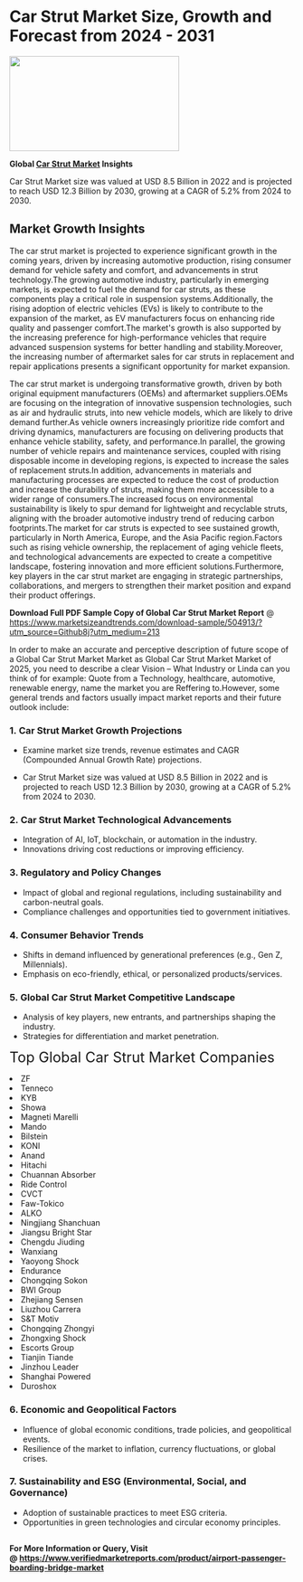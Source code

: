 <H1>Car Strut Market Size, Growth and Forecast from 2024 - 2031</H1><img class="aligncenter size-medium wp-image-584254" src="https://thirdeyenews.in/wp-content/uploads/2024/09/Global-Market-Research-300x168.jpeg" alt="" width="300" height="168" /><p><strong>Global&nbsp;<a href="https://www.marketsizeandtrends.com/download-sample/504913/?utm_source=Github8j?utm_medium=213">Car Strut Market</a> Insights</strong></p><p>Car Strut Market size was valued at USD 8.5 Billion in 2022 and is projected to reach USD 12.3 Billion by 2030, growing at a CAGR of 5.2% from 2024 to 2030.</p><p><h2>Market Growth Insights</h2> <p>The car strut market is projected to experience significant growth in the coming years, driven by increasing automotive production, rising consumer demand for vehicle safety and comfort, and advancements in strut technology.The growing automotive industry, particularly in emerging markets, is expected to fuel the demand for car struts, as these components play a critical role in suspension systems.Additionally, the rising adoption of electric vehicles (EVs) is likely to contribute to the expansion of the market, as EV manufacturers focus on enhancing ride quality and passenger comfort.The market's growth is also supported by the increasing preference for high-performance vehicles that require advanced suspension systems for better handling and stability.Moreover, the increasing number of aftermarket sales for car struts in replacement and repair applications presents a significant opportunity for market expansion.</p> <p>The car strut market is undergoing transformative growth, driven by both original equipment manufacturers (OEMs) and aftermarket suppliers.OEMs are focusing on the integration of innovative suspension technologies, such as air and hydraulic struts, into new vehicle models, which are likely to drive demand further.As vehicle owners increasingly prioritize ride comfort and driving dynamics, manufacturers are focusing on delivering products that enhance vehicle stability, safety, and performance.In parallel, the growing number of vehicle repairs and maintenance services, coupled with rising disposable income in developing regions, is expected to increase the sales of replacement struts.In addition, advancements in materials and manufacturing processes are expected to reduce the cost of production and increase the durability of struts, making them more accessible to a wider range of consumers.The increased focus on environmental sustainability is likely to spur demand for lightweight and recyclable struts, aligning with the broader automotive industry trend of reducing carbon footprints.The market for car struts is expected to see sustained growth, particularly in North America, Europe, and the Asia Pacific region.Factors such as rising vehicle ownership, the replacement of aging vehicle fleets, and technological advancements are expected to create a competitive landscape, fostering innovation and more efficient solutions.Furthermore, key players in the car strut market are engaging in strategic partnerships, collaborations, and mergers to strengthen their market position and expand their product offerings.</p> <p><span class=""><strong>Download Full PDF Sample Copy of Global Car Strut Market Report</strong> @ <a href="https://www.marketsizeandtrends.com/download-sample/504913/?utm_source=Github8j?utm_medium=213" target="_blank">https://www.marketsizeandtrends.com/download-sample/504913/?utm_source=Github8j?utm_medium=213</a></span></p><p>In order to make an accurate and perceptive description of future scope of a Global&nbsp;Car Strut Market Market as Global&nbsp;Car Strut Market Market of 2025, you need to describe a clear Vision &ndash; What Industry or Linda can you think of for example: Quote from a Technology, healthcare, automotive, renewable energy, name the market you are Reffering to.However, some general trends and factors usually impact market reports and their future outlook include:</p><h3>1.&nbsp;<strong>Car Strut Market Growth Projections</strong></h3><ul><li>Examine market size trends, revenue estimates and CAGR (Compounded Annual Growth Rate) projections.</li><li><p>Car Strut Market size was valued at USD 8.5 Billion in 2022 and is projected to reach USD 12.3 Billion by 2030, growing at a CAGR of 5.2% from 2024 to 2030.</p></li></ul><h3>2.&nbsp;<strong>Car Strut Market Technological Advancements</strong></h3><ul><li>Integration of AI, IoT, blockchain, or automation in the industry.</li><li>Innovations driving cost reductions or improving efficiency.</li></ul><h3>3.&nbsp;<strong>Regulatory and Policy Changes</strong></h3><ul><li>Impact of global and regional regulations, including sustainability and carbon-neutral goals.</li><li>Compliance challenges and opportunities tied to government initiatives.</li></ul><h3>4.&nbsp;<strong>Consumer Behavior Trends</strong></h3><ul><li>Shifts in demand influenced by generational preferences (e.g., Gen Z, Millennials).</li><li>Emphasis on eco-friendly, ethical, or personalized products/services.</li></ul><h3>5.&nbsp;<strong>Global Car Strut Market Competitive Landscape</strong></h3><ul><li>Analysis of key players, new entrants, and partnerships shaping the industry.</li><li>Strategies for differentiation and market penetration.</li></ul><p data-pm-slice="1 1 []"><span style="color: inherit; font-family: inherit; font-size: 25px;">Top Global Car Strut Market Companies</span></p><div class="" data-test-id=""><p><li>ZF</li><li> Tenneco</li><li> KYB</li><li> Showa</li><li> Magneti Marelli</li><li> Mando</li><li> Bilstein</li><li> KONI</li><li> Anand</li><li> Hitachi</li><li> Chuannan Absorber</li><li> Ride Control</li><li> CVCT</li><li> Faw-Tokico</li><li> ALKO</li><li> Ningjiang Shanchuan</li><li> Jiangsu Bright Star</li><li> Chengdu Jiuding</li><li> Wanxiang</li><li> Yaoyong Shock</li><li> Endurance</li><li> Chongqing Sokon</li><li> BWI Group</li><li> Zhejiang Sensen</li><li> Liuzhou Carrera</li><li> S&T Motiv</li><li> Chongqing Zhongyi</li><li> Zhongxing Shock</li><li> Escorts Group</li><li> Tianjin Tiande</li><li> Jinzhou Leader</li><li> Shanghai Powered</li><li> Duroshox</li></p></div><h3>6.&nbsp;<strong>Economic and Geopolitical Factors</strong></h3><ul><li>Influence of global economic conditions, trade policies, and geopolitical events.</li><li>Resilience of the market to inflation, currency fluctuations, or global crises.</li></ul><h3>7.&nbsp;<strong>Sustainability and ESG (Environmental, Social, and Governance)</strong></h3><ul><li>Adoption of sustainable practices to meet ESG criteria.</li><li>Opportunities in green technologies and circular economy principles.</li></ul><h2><strong style="font-size: 14px;">For More Information or Query, Visit @&nbsp;</strong><a style="background-color: #ffffff; font-size: 14px;" href="https://www.marketsizeandtrends.com/report/car-strut-market/" target="_blank">https://www.verifiedmarketreports.com/product/airport-passenger-boarding-bridge-market</a></h2>